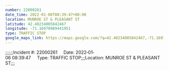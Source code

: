 ```yaml
---
number: 22000261
date_time: 2022-01-06T08:39:47+00:00
location: MUNROE ST & PLEASANT ST
latitude: 42.40234005842467
longitude: -71.16970989441951
type: TRAFFIC STOP
google_maps_link: https://maps.google.com/?q=42.40234005842467,-71.16970989441951
---
```


;;;;;;Incident #: 22000261     Date: 2022‐01‐06 08:39:47     Type: TRAFFIC STOP;;;Location: MUNROE ST & PLEASANT ST;;;
